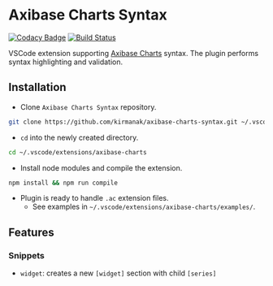 # Axibase Charts Syntax

[![Codacy Badge](https://api.codacy.com/project/badge/Grade/733f4b159db44cff920edc92721d0e38)](https://app.codacy.com/app/kirmanak/Axibase-Charts-Syntax?utm_source=github.com&utm_medium=referral&utm_content=kirmanak/Axibase-Charts-Syntax&utm_campaign=badger)
[![Build Status](https://travis-ci.org/kirmanak/Axibase-Charts-Syntax.svg?branch=master)](https://travis-ci.org/kirmanak/Axibase-Charts-Syntax)

VSCode extension supporting [Axibase Charts](https://github.com/axibase/charts/blob/master/README.md) syntax. The plugin performs syntax highlighting and validation.

## Installation

* Clone `Axibase Charts Syntax` repository.

```bash
git clone https://github.com/kirmanak/axibase-charts-syntax.git ~/.vscode/extensions/axibase-charts
```

* `cd` into the newly created directory.

```bash
cd ~/.vscode/extensions/axibase-charts
```

* Install node modules and compile the extension.

```bash
npm install && npm run compile
```

* Plugin is ready to handle `.ac` extension files.
  * See examples in ``~/.vscode/extensions/axibase-charts/examples/``.

## Features

### Snippets

* `widget`: creates a new `[widget]` section with child `[series]`
